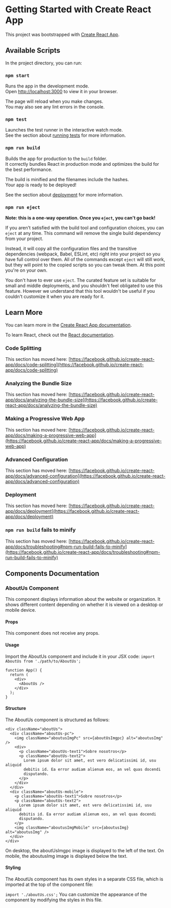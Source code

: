# Getting Started with Create React App

This project was bootstrapped with [Create React App](https://github.com/facebook/create-react-app).

## Available Scripts

In the project directory, you can run:

### `npm start`

Runs the app in the development mode.\
Open [http://localhost:3000](http://localhost:3000) to view it in your browser.

The page will reload when you make changes.\
You may also see any lint errors in the console.

### `npm test`

Launches the test runner in the interactive watch mode.\
See the section about [running tests](https://facebook.github.io/create-react-app/docs/running-tests) for more information.

### `npm run build`

Builds the app for production to the `build` folder.\
It correctly bundles React in production mode and optimizes the build for the best performance.

The build is minified and the filenames include the hashes.\
Your app is ready to be deployed!

See the section about [deployment](https://facebook.github.io/create-react-app/docs/deployment) for more information.

### `npm run eject`

**Note: this is a one-way operation. Once you `eject`, you can't go back!**

If you aren't satisfied with the build tool and configuration choices, you can `eject` at any time. This command will remove the single build dependency from your project.

Instead, it will copy all the configuration files and the transitive dependencies (webpack, Babel, ESLint, etc) right into your project so you have full control over them. All of the commands except `eject` will still work, but they will point to the copied scripts so you can tweak them. At this point you're on your own.

You don't have to ever use `eject`. The curated feature set is suitable for small and middle deployments, and you shouldn't feel obligated to use this feature. However we understand that this tool wouldn't be useful if you couldn't customize it when you are ready for it.

## Learn More

You can learn more in the [Create React App documentation](https://facebook.github.io/create-react-app/docs/getting-started).

To learn React, check out the [React documentation](https://reactjs.org/).

### Code Splitting

This section has moved here: [https://facebook.github.io/create-react-app/docs/code-splitting](https://facebook.github.io/create-react-app/docs/code-splitting)

### Analyzing the Bundle Size

This section has moved here: [https://facebook.github.io/create-react-app/docs/analyzing-the-bundle-size](https://facebook.github.io/create-react-app/docs/analyzing-the-bundle-size)

### Making a Progressive Web App

This section has moved here: [https://facebook.github.io/create-react-app/docs/making-a-progressive-web-app](https://facebook.github.io/create-react-app/docs/making-a-progressive-web-app)

### Advanced Configuration

This section has moved here: [https://facebook.github.io/create-react-app/docs/advanced-configuration](https://facebook.github.io/create-react-app/docs/advanced-configuration)

### Deployment

This section has moved here: [https://facebook.github.io/create-react-app/docs/deployment](https://facebook.github.io/create-react-app/docs/deployment)

### `npm run build` fails to minify

This section has moved here: [https://facebook.github.io/create-react-app/docs/troubleshooting#npm-run-build-fails-to-minify](https://facebook.github.io/create-react-app/docs/troubleshooting#npm-run-build-fails-to-minify)

## Components Documentation
### AboutUs Component
This component displays information about the website or organization. It shows different content depending on whether it is viewed on a desktop or mobile device.

#### Props
This component does not receive any props.

#### Usage
Import the AboutUs component and include it in your JSX code:
`import AboutUs from './path/to/AboutUs';`

```
function App() {
  return (
    <div>
      <AboutUs />
    </div>
  );
}
```

#### Structure
The AboutUs component is structured as follows:

```
<div className="aboutUs">
  <div className="aboutUs-pc">
    <img className="aboutusImgPc" src={aboutUsImgpc} alt="aboutusImg" />
    <div>
      <p className="aboutUs-text1">Sobre nosotros</p>
      <p className="aboutUs-text2">
        Lorem ipsum dolor sit amet, est vero delicatissimi id, usu aliquid
        debitis id. Ea error audiam alienum eos, an vel quas docendi
        disputando.
      </p>
    </div>
  </div>
  <div className="aboutUs-mobile">
    <p className="aboutUs-text1">Sobre nosotros</p>
    <p className="aboutUs-text2">
      Lorem ipsum dolor sit amet, est vero delicatissimi id, usu aliquid
      debitis id. Ea error audiam alienum eos, an vel quas docendi
      disputando.
    </p>
    <img className="aboutusImgMobile" src={aboutusImg} alt="aboutusImg" />
  </div>
</div>
```
On desktop, the aboutUsImgpc image is displayed to the left of the text. On mobile, the aboutusImg image is displayed below the text.

#### Styling
The AboutUs component has its own styles in a separate CSS file, which is imported at the top of the component file:

`import './aboutUs.css';`
You can customize the appearance of the component by modifying the styles in this file.
